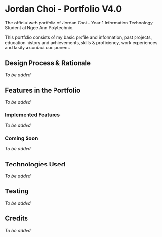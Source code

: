 # Jordan Choi - Portfolio V4.0

The official web portfolio of Jordan Choi - Year 1 Information Technology Student at Ngee Ann Polytechnic.

This portfolio consists of my basic profile and information, past projects, education history and achievements, skills & proficiency, work experiences and lastly a contact component.

## Design Process & Rationale
*To be added*

## Features in the Portfolio
*To be added*

### Implemented Features
*To be added*

### Coming Soon
*To be added*

## Technologies Used
*To be added*

## Testing
*To be added*

## Credits
*To be added*
